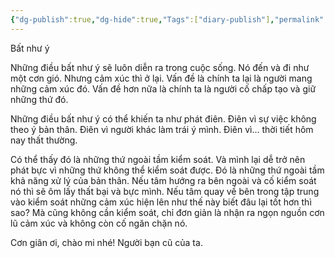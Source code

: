 ```yaml
---
{"dg-publish":true,"dg-hide":true,"Tags":["diary-publish"],"permalink":"/ban-than/nhat-ky/nam-2023/thang-8/2023-08-22/","hide":true,"dgPassFrontmatter":true}
---
```


Bất như ý

Những điều bất như ý sẽ luôn diễn ra trong cuộc sống.
Nó đến và đi như một cơn gió.
Nhưng cảm xúc thì ở lại.
Vấn đề là chính ta lại là người mang những cảm xúc đó.
Vấn đề hơn nữa là chính ta là người cố chấp tạo và giữ những thứ đó.

Những điều bất như ý có thể khiến ta như phát điên.
Điên vì sự việc không theo ý bản thân.
Điên vì người khác làm trái ý mình.
Điên vì… thời tiết hôm nay thất thường.

Có thể thấy đó là những thứ ngoài tầm kiểm soát. Và mình lại dễ trở nên phát bực vì những thứ không thể kiểm soát được. Đó là những thứ ngoài tầm khả năng xử lý của bản thân. Nếu tâm hướng ra bên ngoài và cố kiểm soát nó thì sẽ ôm lấy thất bại và bực mình. Nếu tâm quay về bên trong tập trung vào kiểm soát những cảm xúc hiện lên như thế này biết đâu lại tốt hơn thì sao? Mà cũng không cần kiểm soát, chỉ đơn giản là nhận ra ngọn nguồn cơn lũ cảm xúc và không còn cố ngăn chặn nó. 

Cơn giân ơi, chào mi nhé! Người bạn cũ của ta.